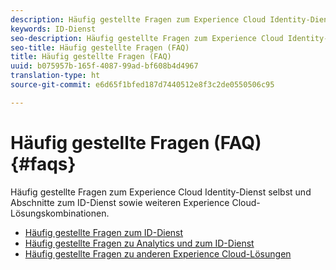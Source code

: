 ```yaml
---
description: Häufig gestellte Fragen zum Experience Cloud Identity-Dienst selbst und Abschnitte zum ID-Dienst sowie weiteren Experience Cloud-Lösungskombinationen.
keywords: ID-Dienst
seo-description: Häufig gestellte Fragen zum Experience Cloud Identity-Dienst selbst und Abschnitte zum ID-Dienst sowie weiteren Experience Cloud-Lösungskombinationen.
seo-title: Häufig gestellte Fragen (FAQ)
title: Häufig gestellte Fragen (FAQ)
uuid: b075957b-165f-4087-99ad-bf608b4d4967
translation-type: ht
source-git-commit: e6d65f1bfed187d7440512e8f3c2de0550506c95

---
```



# Häufig gestellte Fragen (FAQ){#faqs}

Häufig gestellte Fragen zum Experience Cloud Identity-Dienst selbst und Abschnitte zum ID-Dienst sowie weiteren Experience Cloud-Lösungskombinationen.

* [Häufig gestellte Fragen zum ID-Dienst](faq.md)
* [Häufig gestellte Fragen zu Analytics und zum ID-Dienst](analytics-faq.md)
* [Häufig gestellte Fragen zu anderen Experience Cloud-Lösungen](other-faq.md)
